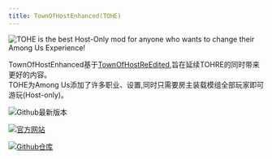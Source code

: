 ```yaml
---
title: TownOfHostEnhanced(TOHE)
---
```


![TOHE is the best Host-Only mod for anyone who wants to change their Among Us Experience!](/Image/TownOfHostEnhanced.jpg)

TownOfHostEnhanced基于[TownOfHostReEdited](./TownOfHostReEdited),旨在延续TOHRE的同时带来更好的内容。<br>
TOHE为Among Us添加了许多职业、设置,同时只需要房主装载模组全部玩家即可游玩(Host-only)。

<div align="center">
<VPCard
  title="Moe"
  desc="开发者"
  logo="/Image/Moe.png"
  link="https://github.com/0xDrMoe"
/>
</div>

![Github最新版本](https://badgen.net/github/release/0xDrMoe/TownofHost-Enhanced?icon=github)

[![官方网站](https://badgen.net/badge/Web/Site/3AA675)](https://tohre.dev)

[![Github仓库](https://badgen.net/badge/Github/Repository/github?icon=github)](https://github.com/0xDrMoe/TownofHost-Enhanced)